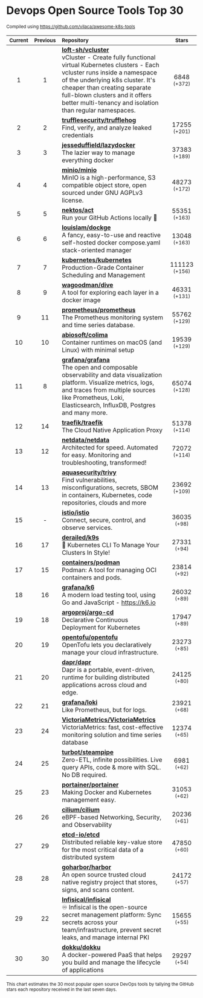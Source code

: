 # Devops Open Source Tools Top 30
<sup>Compiled using https://github.com/vilaca/awesome-k8s-tools</sup>
<div align="center">

|<sub>Current</sub>|<sub>Previous</sub>|<sub>Repository</sub>|<sub>Stars</sub>|
|:---:|:---:|:---|:---:|
|1|1|[**loft-sh/vcluster**](https://github.com/loft-sh/vcluster)<br/>vCluster - Create fully functional virtual Kubernetes clusters - Each vcluster runs inside a namespace of the underlying k8s cluster. It's cheaper than creating separate full-blown clusters and it offers better multi-tenancy and isolation than regular namespaces.|6848 <sup>(+372)</sup>|
|2|2|[**trufflesecurity/trufflehog**](https://github.com/trufflesecurity/trufflehog)<br/>Find, verify, and analyze leaked credentials|17255 <sup>(+201)</sup>|
|3|3|[**jesseduffield/lazydocker**](https://github.com/jesseduffield/lazydocker)<br/>The lazier way to manage everything docker|37383 <sup>(+189)</sup>|
|4|4|[**minio/minio**](https://github.com/minio/minio)<br/>MinIO is a high-performance, S3 compatible object store, open sourced under GNU AGPLv3 license.|48273 <sup>(+172)</sup>|
|5|5|[**nektos/act**](https://github.com/nektos/act)<br/>Run your GitHub Actions locally 🚀|55351 <sup>(+163)</sup>|
|6|6|[**louislam/dockge**](https://github.com/louislam/dockge)<br/>A fancy, easy-to-use and reactive self-hosted docker compose.yaml stack-oriented manager|13048 <sup>(+163)</sup>|
|7|7|[**kubernetes/kubernetes**](https://github.com/kubernetes/kubernetes)<br/>Production-Grade Container Scheduling and Management|111123 <sup>(+156)</sup>|
|8|9|[**wagoodman/dive**](https://github.com/wagoodman/dive)<br/>A tool for exploring each layer in a docker image|46331 <sup>(+131)</sup>|
|9|11|[**prometheus/prometheus**](https://github.com/prometheus/prometheus)<br/>The Prometheus monitoring system and time series database.|55762 <sup>(+129)</sup>|
|10|10|[**abiosoft/colima**](https://github.com/abiosoft/colima)<br/>Container runtimes on macOS (and Linux) with minimal setup|19539 <sup>(+129)</sup>|
|11|8|[**grafana/grafana**](https://github.com/grafana/grafana)<br/>The open and composable observability and data visualization platform. Visualize metrics, logs, and traces from multiple sources like Prometheus, Loki, Elasticsearch, InfluxDB, Postgres and many more. |65074 <sup>(+128)</sup>|
|12|14|[**traefik/traefik**](https://github.com/traefik/traefik)<br/>The Cloud Native Application Proxy|51378 <sup>(+114)</sup>|
|13|12|[**netdata/netdata**](https://github.com/netdata/netdata)<br/>Architected for speed. Automated for easy. Monitoring and troubleshooting, transformed!|72072 <sup>(+114)</sup>|
|14|13|[**aquasecurity/trivy**](https://github.com/aquasecurity/trivy)<br/>Find vulnerabilities, misconfigurations, secrets, SBOM in containers, Kubernetes, code repositories, clouds and more|23692 <sup>(+109)</sup>|
|15|-|[**istio/istio**](https://github.com/istio/istio)<br/>Connect, secure, control, and observe services.|36035 <sup>(+98)</sup>|
|16|17|[**derailed/k9s**](https://github.com/derailed/k9s)<br/>🐶 Kubernetes CLI To Manage Your Clusters In Style!|27331 <sup>(+94)</sup>|
|17|15|[**containers/podman**](https://github.com/containers/podman)<br/>Podman: A tool for managing OCI containers and pods.|23814 <sup>(+92)</sup>|
|18|16|[**grafana/k6**](https://github.com/grafana/k6)<br/>A modern load testing tool, using Go and JavaScript - https://k6.io|26032 <sup>(+89)</sup>|
|19|18|[**argoproj/argo-cd**](https://github.com/argoproj/argo-cd)<br/>Declarative Continuous Deployment for Kubernetes|17947 <sup>(+89)</sup>|
|20|19|[**opentofu/opentofu**](https://github.com/opentofu/opentofu)<br/>OpenTofu lets you declaratively manage your cloud infrastructure.|23273 <sup>(+85)</sup>|
|21|20|[**dapr/dapr**](https://github.com/dapr/dapr)<br/>Dapr is a portable, event-driven, runtime for building distributed applications across cloud and edge.|24125 <sup>(+80)</sup>|
|22|21|[**grafana/loki**](https://github.com/grafana/loki)<br/>Like Prometheus, but for logs.|23921 <sup>(+68)</sup>|
|23|24|[**VictoriaMetrics/VictoriaMetrics**](https://github.com/VictoriaMetrics/VictoriaMetrics)<br/>VictoriaMetrics: fast, cost-effective monitoring solution and time series database|12374 <sup>(+65)</sup>|
|24|25|[**turbot/steampipe**](https://github.com/turbot/steampipe)<br/>Zero-ETL, infinite possibilities. Live query APIs, code & more with SQL. No DB required.|6981 <sup>(+62)</sup>|
|25|23|[**portainer/portainer**](https://github.com/portainer/portainer)<br/>Making Docker and Kubernetes management easy.|31053 <sup>(+62)</sup>|
|26|26|[**cilium/cilium**](https://github.com/cilium/cilium)<br/>eBPF-based Networking, Security, and Observability|20236 <sup>(+61)</sup>|
|27|29|[**etcd-io/etcd**](https://github.com/etcd-io/etcd)<br/>Distributed reliable key-value store for the most critical data of a distributed system|47850 <sup>(+60)</sup>|
|28|28|[**goharbor/harbor**](https://github.com/goharbor/harbor)<br/>An open source trusted cloud native registry project that stores, signs, and scans content.|24172 <sup>(+57)</sup>|
|29|22|[**Infisical/infisical**](https://github.com/Infisical/infisical)<br/>♾ Infisical is the open-source secret management platform: Sync secrets across your team/infrastructure, prevent secret leaks, and manage internal PKI|15655 <sup>(+55)</sup>|
|30|30|[**dokku/dokku**](https://github.com/dokku/dokku)<br/>A docker-powered PaaS that helps you build and manage the lifecycle of applications|29297 <sup>(+54)</sup>|


</div>

<sub>This chart estimates the 30 most popular open source DevOps tools by tallying the GitHub stars each repository received in the last seven days.</sub>
